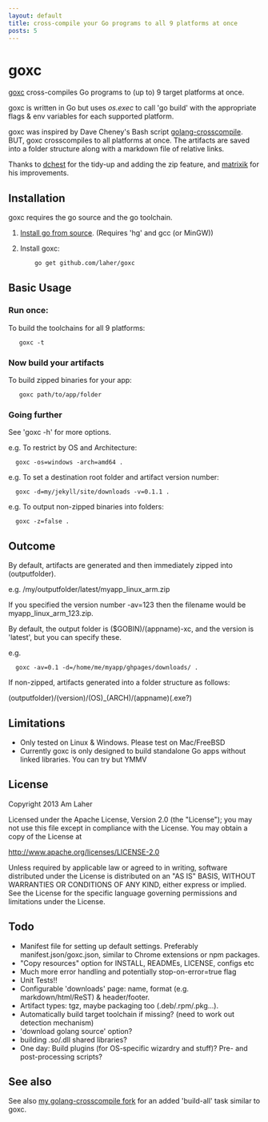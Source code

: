 ```yaml
---
layout: default
title: cross-compile your Go programs to all 9 platforms at once
posts: 5
---
```


goxc
====

[goxc](http://www.laher.net.nz/goxc) cross-compiles Go programs to (up to) 9 target platforms at once.

goxc is written in Go but uses *os.exec* to call 'go build' with the appropriate flags & env variables for each supported platform.

goxc was inspired by Dave Cheney's Bash script [golang-crosscompile](https://github.com/davecheney/golang-crosscompile).
BUT, goxc crosscompiles to all platforms at once. The artifacts are saved into a folder structure along with a markdown file of relative links.

Thanks to [dchest](https://github.com/dchest) for the tidy-up and adding the zip feature, and [matrixik](https://bitbucket.org/matrixik) for his improvements.

Installation
--------------
goxc requires the go source and the go toolchain.

 1. [Install go from source](http://golang.org/doc/install/source). (Requires 'hg' and gcc (or MinGW))

 2. Install goxc:

            go get github.com/laher/goxc

Basic Usage
-----------

### Run once:

To build the toolchains for all 9 platforms:

       goxc -t

### Now build your artifacts

To build zipped binaries for your app:

       goxc path/to/app/folder

### Going further

See 'goxc -h' for more options.

e.g. To restrict by OS and Architecture:

      goxc -os=windows -arch=amd64 .

e.g. To set a destination root folder and artifact version number:

      goxc -d=my/jekyll/site/downloads -v=0.1.1 .

e.g. To output non-zipped binaries into folders:

      goxc -z=false .

Outcome
-------

By default, artifacts are generated and then immediately zipped into (outputfolder).

e.g. /my/outputfolder/latest/myapp_linux_arm.zip

If you specified the version number -av=123 then the filename would be myapp_linux_arm_123.zip.

By default, the output folder is ($GOBIN)/(appname)-xc, and the version is 'latest', but you can specify these.

e.g.

      goxc -av=0.1 -d=/home/me/myapp/ghpages/downloads/ .


If non-zipped, artifacts generated into a folder structure as follows:

 (outputfolder)/(version)/(OS)_(ARCH)/(appname)(.exe?)

Limitations
-----------

 * Only tested on Linux & Windows. Please test on Mac/FreeBSD
 * Currently goxc is only designed to build standalone Go apps without linked libraries. You can try but YMMV

License
-------

   Copyright 2013 Am Laher

   Licensed under the Apache License, Version 2.0 (the "License");
   you may not use this file except in compliance with the License.
   You may obtain a copy of the License at

   http://www.apache.org/licenses/LICENSE-2.0

   Unless required by applicable law or agreed to in writing, software
   distributed under the License is distributed on an "AS IS" BASIS,
   WITHOUT WARRANTIES OR CONDITIONS OF ANY KIND, either express or implied.
   See the License for the specific language governing permissions and
   limitations under the License.

Todo
----

 * Manifest file for setting up default settings. Preferably manifest.json/goxc.json, similar to Chrome extensions or npm packages.
 * "Copy resources" option for INSTALL, READMEs, LICENSE, configs etc
 * Much more error handling and potentially stop-on-error=true flag
 * Unit Tests!!
 * Configurable 'downloads' page: name, format (e.g. markdown/html/ReST) & header/footer.
 * Artifact types: tgz, maybe packaging too (.deb/.rpm/.pkg...).
 * Automatically build target toolchain if missing? (need to work out detection mechanism)
 * 'download golang source' option?
 * building .so/.dll shared libraries?
 * One day: Build plugins (for OS-specific wizardry and stuff)? Pre- and post-processing scripts?

See also
--------
See also [my golang-crosscompile fork](https://github.com/laher/golang-crosscompile) for an added 'build-all' task similar to goxc.
